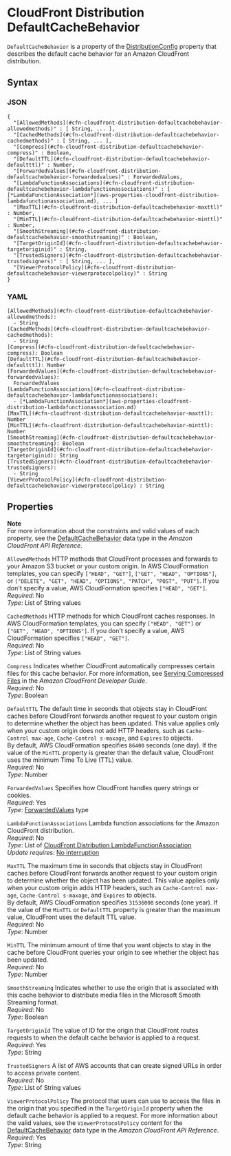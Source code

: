# CloudFront Distribution DefaultCacheBehavior<a name="aws-properties-cloudfront-distribution-defaultcachebehavior"></a>

`DefaultCacheBehavior` is a property of the [DistributionConfig](aws-properties-cloudfront-distribution-distributionconfig.md) property that describes the default cache behavior for an Amazon CloudFront distribution\.

## Syntax<a name="w3ab2c21c14d262b5"></a>

### JSON<a name="aws-properties-cloudfront-distribution-defaultcachebehavior-syntax.json"></a>

```
{
  "[AllowedMethods](#cfn-cloudfront-distribution-defaultcachebehavior-allowedmethods)" : [ String, ... ],
  "[CachedMethods](#cfn-cloudfront-distribution-defaultcachebehavior-cachedmethods)" : [ String, ... ],
  "[Compress](#cfn-cloudfront-distribution-defaultcachebehavior-compress)" : Boolean,
  "[DefaultTTL](#cfn-cloudfront-distribution-defaultcachebehavior-defaultttl)" : Number,
  "[ForwardedValues](#cfn-cloudfront-distribution-defaultcachebehavior-forwardedvalues)" : ForwardedValues,
  "[LambdaFunctionAssociations](#cfn-cloudfront-distribution-defaultcachebehavior-lambdafunctionassociations)" : [ [*LambdaFunctionAssociation*](aws-properties-cloudfront-distribution-lambdafunctionassociation.md), ... ]
  "[MaxTTL](#cfn-cloudfront-distribution-defaultcachebehavior-maxttl)" : Number,
  "[MinTTL](#cfn-cloudfront-distribution-defaultcachebehavior-minttl)" : Number,
  "[SmoothStreaming](#cfn-cloudfront-distribution-defaultcachebehavior-smoothstreaming)" : Boolean,
  "[TargetOriginId](#cfn-cloudfront-distribution-defaultcachebehavior-targetoriginid)" : String,
  "[TrustedSigners](#cfn-cloudfront-distribution-defaultcachebehavior-trustedsigners)" : [ String, ... ],
  "[ViewerProtocolPolicy](#cfn-cloudfront-distribution-defaultcachebehavior-viewerprotocolpolicy)" : String
}
```

### YAML<a name="aws-properties-cloudfront-distribution-defaultcachebehavior-syntax.yaml"></a>

```
[AllowedMethods](#cfn-cloudfront-distribution-defaultcachebehavior-allowedmethods):
  - String
[CachedMethods](#cfn-cloudfront-distribution-defaultcachebehavior-cachedmethods):
  - String
[Compress](#cfn-cloudfront-distribution-defaultcachebehavior-compress): Boolean
[DefaultTTL](#cfn-cloudfront-distribution-defaultcachebehavior-defaultttl): Number
[ForwardedValues](#cfn-cloudfront-distribution-defaultcachebehavior-forwardedvalues):
  ForwardedValues
[LambdaFunctionAssociations](#cfn-cloudfront-distribution-defaultcachebehavior-lambdafunctionassociations): 
  - [*LambdaFunctionAssociation*](aws-properties-cloudfront-distribution-lambdafunctionassociation.md)
[MaxTTL](#cfn-cloudfront-distribution-defaultcachebehavior-maxttl): Number
[MinTTL](#cfn-cloudfront-distribution-defaultcachebehavior-minttl): Number
[SmoothStreaming](#cfn-cloudfront-distribution-defaultcachebehavior-smoothstreaming): Boolean
[TargetOriginId](#cfn-cloudfront-distribution-defaultcachebehavior-targetoriginid): String
[TrustedSigners](#cfn-cloudfront-distribution-defaultcachebehavior-trustedsigners):
  - String
[ViewerProtocolPolicy](#cfn-cloudfront-distribution-defaultcachebehavior-viewerprotocolpolicy) : String
```

## Properties<a name="w3ab2c21c14d262b7"></a>

**Note**  
For more information about the constraints and valid values of each property, see the [DefaultCacheBehavior](http://docs.aws.amazon.com/cloudfront/latest/APIReference/API_DefaultCacheBehavior.html) data type in the *Amazon CloudFront API Reference*\.

`AllowedMethods`  <a name="cfn-cloudfront-distribution-defaultcachebehavior-allowedmethods"></a>
HTTP methods that CloudFront processes and forwards to your Amazon S3 bucket or your custom origin\. In AWS CloudFormation templates, you can specify `["HEAD", "GET"]`, `["GET", "HEAD", "OPTIONS"]`, or `["DELETE", "GET", "HEAD", "OPTIONS", "PATCH", "POST", "PUT"]`\. If you don't specify a value, AWS CloudFormation specifies `["HEAD", "GET"]`\.  
*Required*: No  
*Type*: List of String values

`CachedMethods`  <a name="cfn-cloudfront-distribution-defaultcachebehavior-cachedmethods"></a>
HTTP methods for which CloudFront caches responses\. In AWS CloudFormation templates, you can specify `["HEAD", "GET"]` or `["GET", "HEAD", "OPTIONS"]`\. If you don't specify a value, AWS CloudFormation specifies `["HEAD", "GET"]`\.  
*Required*: No  
*Type*: List of String values

`Compress`  <a name="cfn-cloudfront-distribution-defaultcachebehavior-compress"></a>
Indicates whether CloudFront automatically compresses certain files for this cache behavior\. For more information, see [Serving Compressed Files](http://docs.aws.amazon.com/AmazonCloudFront/latest/DeveloperGuide/ServingCompressedFiles.html) in the *Amazon CloudFront Developer Guide*\.  
*Required*: No  
*Type*: Boolean

`DefaultTTL`  <a name="cfn-cloudfront-distribution-defaultcachebehavior-defaultttl"></a>
The default time in seconds that objects stay in CloudFront caches before CloudFront forwards another request to your custom origin to determine whether the object has been updated\. This value applies only when your custom origin does not add HTTP headers, such as `Cache-Control max-age`, `Cache-Control s-maxage`, and `Expires` to objects\.  
By default, AWS CloudFormation specifies `86400` seconds \(one day\)\. If the value of the `MinTTL` property is greater than the default value, CloudFront uses the minimum Time To Live \(TTL\) value\.  
*Required*: No  
*Type*: Number

`ForwardedValues`  <a name="cfn-cloudfront-distribution-defaultcachebehavior-forwardedvalues"></a>
Specifies how CloudFront handles query strings or cookies\.  
*Required*: Yes  
*Type*: [ForwardedValues](aws-properties-cloudfront-distribution-forwardedvalues.md) type

`LambdaFunctionAssociations`  <a name="cfn-cloudfront-distribution-defaultcachebehavior-lambdafunctionassociations"></a>
Lambda function associations for the Amazon CloudFront distribution\.  
 *Required*: No  
 *Type*: List of [CloudFront Distribution LambdaFunctionAssociation](aws-properties-cloudfront-distribution-lambdafunctionassociation.md)  
 *Update requires*: [No interruption](using-cfn-updating-stacks-update-behaviors.md#update-no-interrupt) 

`MaxTTL`  <a name="cfn-cloudfront-distribution-defaultcachebehavior-maxttl"></a>
The maximum time in seconds that objects stay in CloudFront caches before CloudFront forwards another request to your custom origin to determine whether the object has been updated\. This value applies only when your custom origin adds HTTP headers, such as `Cache-Control max-age`, `Cache-Control s-maxage`, and `Expires` to objects\.  
By default, AWS CloudFormation specifies `31536000` seconds \(one year\)\. If the value of the `MinTTL` or `DefaultTTL` property is greater than the maximum value, CloudFront uses the default TTL value\.  
*Required*: No  
*Type*: Number

`MinTTL`  <a name="cfn-cloudfront-distribution-defaultcachebehavior-minttl"></a>
The minimum amount of time that you want objects to stay in the cache before CloudFront queries your origin to see whether the object has been updated\.  
*Required*: No  
*Type*: Number

`SmoothStreaming`  <a name="cfn-cloudfront-distribution-defaultcachebehavior-smoothstreaming"></a>
Indicates whether to use the origin that is associated with this cache behavior to distribute media files in the Microsoft Smooth Streaming format\.  
*Required*: No  
*Type*: Boolean

`TargetOriginId`  <a name="cfn-cloudfront-distribution-defaultcachebehavior-targetoriginid"></a>
The value of ID for the origin that CloudFront routes requests to when the default cache behavior is applied to a request\.  
*Required*: Yes  
*Type*: String

`TrustedSigners`  <a name="cfn-cloudfront-distribution-defaultcachebehavior-trustedsigners"></a>
A list of AWS accounts that can create signed URLs in order to access private content\.  
*Required*: No  
*Type*: List of String values

`ViewerProtocolPolicy`  <a name="cfn-cloudfront-distribution-defaultcachebehavior-viewerprotocolpolicy"></a>
The protocol that users can use to access the files in the origin that you specified in the `TargetOriginId` property when the default cache behavior is applied to a request\. For more information about the valid values, see the `ViewerProtocolPolicy` content for the [DefaultCacheBehavior](http://docs.aws.amazon.com/cloudfront/latest/APIReference/API_DefaultCacheBehavior.html) data type in the *Amazon CloudFront API Reference*\.  
*Required*: Yes  
*Type*: String
